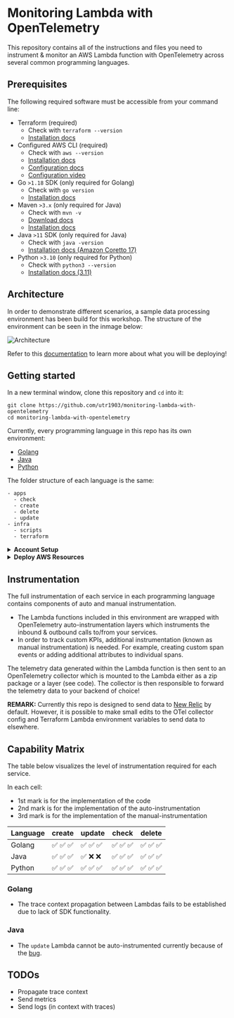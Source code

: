 # Monitoring Lambda with OpenTelemetry

This repository contains all of the instructions and files you need to instrument & monitor an AWS Lambda function with OpenTelemetry across several common programming languages. 

## Prerequisites
The following required software must be accessible from your command line:

- Terraform (required)
  - Check with `terraform --version`
  - [Installation docs](https://developer.hashicorp.com/terraform/downloads)
- Configured AWS CLI (required)
  - Check with `aws --version`
  - [Installation docs](https://docs.aws.amazon.com/cli/latest/userguide/getting-started-install.html)
  - [Configuration docs](https://docs.aws.amazon.com/cli/latest/userguide/cli-chap-configure.html)
  - [Configuration video](https://www.youtube.com/watch?v=Rp-A84oh4G8)
- Go `>1.18` SDK (only required for Golang)
  - Check with `go version`
  - [Installation docs](https://go.dev/doc/install)
- Maven `>3.x` (only required for Java)
  - Check with `mvn -v`
  - [Download docs](https://maven.apache.org/download.cgi)
  - [Installation docs](https://maven.apache.org/install.html)
- Java `>11` SDK (only required for Java)
  - Check with `java -version`
  - [Installation docs (Amazon Coretto 17)](https://docs.aws.amazon.com/corretto/latest/corretto-17-ug/what-is-corretto-17.html)
- Python `>3.10` (only required for Python)
  - Check with `python3 --version`
  - [Installation docs (3.11)](https://www.python.org/downloads/release/python-3110/)

## Architecture

In order to demonstrate different scenarios, a sample data processing environment has been build for this workshop. The structure of the environment can be seen in the inmage below:

![Architecture](/docs/architecture.png)

Refer to this [documentation](/docs/workflow.md) to learn more about what you will be deploying!

## Getting started

In a new terminal window, clone this repository and `cd` into it:

```
git clone https://github.com/utr1903/monitoring-lambda-with-opentelemetry
cd monitoring-lambda-with-opentelemetry
```

Currently, every programming language in this repo has its own environment:

- [Golang](/golang/)
- [Java](/java/)
- [Python](/python/)

The folder structure of each language is the same:

```
- apps
  - check
  - create
  - delete
  - update
- infra
  - scripts
  - terraform
```
<details>
 <summary><strong>Account Setup</strong></summary>

In this step, you will associate your [AWS region](https://docs.aws.amazon.com/AmazonRDS/latest/UserGuide/Concepts.RegionsAndAvailabilityZones.html) and [New Relic license key](https://docs.newrelic.com/docs/apis/intro-apis/new-relic-api-keys/#license-key) to the application so that telemetry data will be sent to your New Relic account. If you don't already have a New Relic account, set one up for free [here](https://newrelic.com/signup)

Next, set the environment variables with the following CLI commands:

```bash
export AWS_REGION="XXX" # example: eu-west-1
export NEWRELIC_LICENSE_KEY="XXX"
```
</details>

<details>
 <summary><strong>Deploy AWS Resources</strong></summary>

Now we will deploy the AWS resources using a preconfigured Terraform script in the Golang directory.

1. Switch to the `{language}/infra/scripts` directory using the command below:

```bash
cd golang/infra/scripts
```

Next, run the `00_deploy_aws_resources.sh` script:

```bash
bash 00_deploy_aws_resources.sh
```

After the Terraform deployment is complete, the public URL of the API Gateway will be prompted to your terminal. You can generate some traffic by triggering it with the following `one-line curl loop`:

```bash
while true; do; curl -X POST "${API_GATEWAY_PUBLIC_URL}/create"; sleep 1; done
```

Example:

```bash
while true; do; curl -X POST "https://mmzght1j5l.execute-api.eu-west-1.amazonaws.com/prod/create"; sleep 1; done
```

At this point, you have deployed and instrumented the Golang service. To view this data in New Relic immediately run the following query in your account:

```bash
SELECT * FROM Span WHERE instrumentation.provider = 'opentelemetry'
```
After 5 minutes have passed since running the terraform script, navigate to **All Entities** in the New Relic platform and locate the service named `goland-lambda-delete-otel`

</details>
 
## Instrumentation

The full instrumentation of each service in each programming language contains components of auto and manual instrumentation.

- The Lambda functions included in this environment are wrapped with OpenTelemetry auto-instrumentation layers which instruments the inbound & outbound calls to/from your services.
- In order to track custom KPIs, additional instrumentation (known as manual instrumentation) is needed. For example, creating custom span events or adding additional attributes to individual spans.

The telemetry data generated within the Lambda function is then sent to an OpenTelemetry collector which is mounted to the Lambda either as a zip package or a layer (see code). The collector is then responsible to forward the telemetry data to your backend of choice!

**REMARK:** Currently this repo is designed to send data to [New Relic](https://newrelic.com/) by default. However, it is possible to make small edits to the OTel collector config and Terraform Lambda environment variables to send data to elsewhere.

## Capability Matrix

The table below visualizes the level of instrumentation required for each service.

In each cell:

- 1st mark is for the implementation of the code
- 2nd mark is for the implementation of the auto-instrumentation
- 3rd mark is for the implementation of the manual-instrumentation

| Language | create   | update   | check    | delete   |
| -------- | -------- | -------- | -------- | -------- |
| Golang   | ✅ ✅ ✅ | ✅ ✅ ✅ | ✅ ✅ ✅ | ✅ ✅ ✅ |
| Java     | ✅ ✅ ✅ | ✅ ❌ ❌ | ✅ ✅ ✅ | ✅ ✅ ✅ |
| Python   | ✅ ✅ ✅ | ✅ ✅ ✅ | ✅ ✅ ✅ | ✅ ✅ ✅ |

### Golang

- The trace context propagation between Lambdas fails to be established due to lack of SDK functionality.

### Java

- The `update` Lambda cannot be auto-instrumented currently because of the [bug](https://github.com/open-telemetry/opentelemetry-lambda/issues/640).

## TODOs

- Propagate trace context
- Send metrics
- Send logs (in context with traces)
